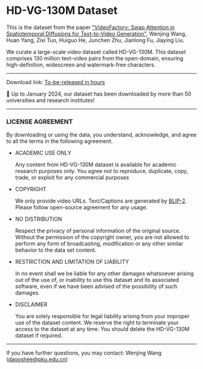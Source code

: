 # HD-VG-130M Dataset

This is the dataset from the paper ["VideoFactory: Swap Attention in Spatiotemporal Diffusions for Text-to-Video Generation"](https://arxiv.org/abs/2305.10874), Wenjing Wang, Huan Yang, Zixi Tuo, Huiguo He, Junchen Zhu, Jianlong Fu, Jiaying Liu.

We curate a large-scale video dataset called HD-VG-130M. This dataset comprises 130 million text-video pairs from the open-domain, ensuring high-definition, widescreen and watermark-free characters.

--------------

Download link: [To-be-released in hours](url)

🎉 Up to January 2024, our dataset has been downloaded by more than 50 universities and research institutes!

--------------

### LICENSE AGREEMENT

By downloading or using the data, you understand, acknowledge, and agree to all the terms in the following agreement.

* ACADEMIC USE ONLY

  Any content from HD-VG-130M dataset is available for academic research purposes only. You agree not to reproduce, duplicate, copy, trade, or exploit for any commercial purposes

* COPYRIGHT

  We only provide video URLs. Text/Captions are generated by [BLIP-2](https://arxiv.org/abs/2301.12597). Please follow open-source agreement for any usage.

* NO DISTRIBUTION

  Respect the privacy of personal information of the original source. Without the permission of the copyright owner, you are not allowed to perform any form of broadcasting, modification or any other similar behavior to the data set content.

* RESTRICTION AND LIMITATION OF LIABILITY

  In no event shall we be liable for any other damages whatsoever arising out of the use of, or inability to use this dataset and its associated software, even if we have been advised of the possibility of such damages.

* DISCLAIMER

  You are solely responsible for legal liability arising from your improper use of the dataset content. We reserve the right to terminate your access to the dataset at any time. You should delete the HD-VG-130M dataset if required.

--------------

If you have further questions, you may contact: Wenjing Wang (daooshee@pku.edu.cn)
